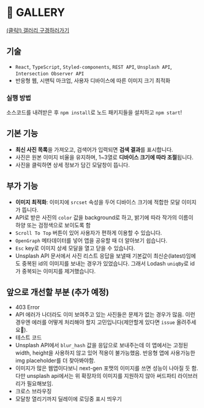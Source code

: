# 📸 GALLERY

[(클릭!) 갤러리 구경하러가기](https://pullingoff.github.io/gallery)  

## 기술

- `React`, `TypeScript`, `Styled-components`, `REST API`, `Unsplash API`, `Intersection Observer API`
- 반응형 웹, 시맨틱 마크업, 사용자 디바이스에 따른 이미지 크기 최적화

### 실행 방법

소스코드를 내려받은 후 `npm install`로 노드 패키지들을 설치하고 `npm start`!

## 기본 기능

- **최신 사진 목록**을 가져오고, 검색어가 입력되면 **검색 결과**를 표시합니다.
- 사진은 원본 이미지 비율을 유지하며, 1~3열로 **디바이스 크기에 따라 조절**됩니다.
- 사진을 클릭하면 상세 정보가 담긴 모달창이 뜹니다.

## 부가 기능

- **이미지 최적화**: 이미지에 `srcset` 속성을 두어 디바이스 크기에 적합한 모달 이미지가 뜹니다.
- API로 받은 사진의 `color` 값을 background로 하고, 밝기에 따라 작가의 이름이 하양 또는 검정색으로 보이도록 함
- `Scroll To Top` 버튼이 있어 사용자가 편하게 이용할 수 있습니다.
- `OpenGraph` 메타데이터를 넣어 앱을 공유할 때 더 알아보기 쉽습니다.
- `Esc` key로 이미지 상세 모달을 열고 닫을 수 있습니다.
- Unsplash API 문서에서 사진 리스트 응답을 보낼때 기본값이 최신순(latest)임에도 중복된 id의 이미지를 보내는 경우가 있었습니다. 그래서 Lodash `uniqBy`로 id가 중복되는 이미지를 제거했습니다.

## 앞으로 개선할 부분 (추가 예정)

- 403 Error 
- API 에러가 나더라도 이미 보여주고 있는 사진들은 문제가 없는 경우가 많음. 이런 경우엔 에러를 어떻게 처리해야 할지 고민입니다(제안할게 있다면 `issue` 올려주세요🙏).
- 테스트 코드
- Unsplash API에서 `blur_hash` 값을 응답으로 보내주는데 이 앱에서는 고정된 width, height을 사용하지 않고 있어 적용이 불가능했음. 반응형 앱에 사용가능한 img placeholder를 더 찾아봐야함.
- 이미지가 많은 웹앱이다보니 next-gen 포맷의 이미지를 쓰면 성능이 나아질 듯 함. 다만 unsplash api에서는 위 확장자의 이미지를 지원하지 않아 써드파티 라이브러리가 필요해보임.
- 크로스 브라우징
- 모달창 열리기까지 딜레이에 로딩중 표시 띄우기
